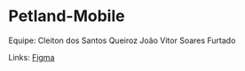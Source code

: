 # Petland-Mobile

Equipe:
Cleiton dos Santos Queiroz
João Vitor Soares Furtado

Links:
<a href="https://www.figma.com/file/FVLvNAWcuzsl9kzyTqPVp7/PetLand?node-id=0%3A1">Figma</a>
